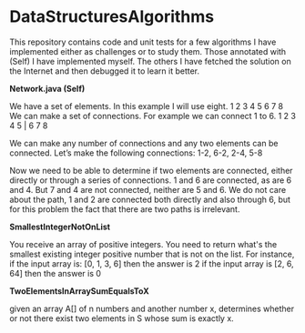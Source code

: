 # DataStructuresAlgorithms

<p>This repository contains code and unit tests for a few algorithms I have implemented
either as challenges or to study them.
Those annotated with (Self) I have implemented myself. The others I have fetched the solution 
on the Internet and then debugged it to learn it better.
</p>

<b>Network.java (Self)</b><br/>
<p>
We have a set of elements. In this example I will use eight.
1 2 3 4 5 6 7 8
We can make a set of connections. For example we can connect 1 to 6.
1 2 3 4 5 
|
6 7 8

We can make any number of connections and any two elements can be connected. Let’s make the following connections: 1-2, 6-2, 2-4, 5-8

Now we need to be able to determine if two elements are connected, either directly or through a series of connections. 1 and 6 are connected, as are 6 and 4. But 7 and 4 are not connected, neither are 5 and 6. We do not care about the path, 1 and 2 are connected both directly and also through 6, but for this problem the fact that there are two paths is irrelevant.
</p>

<b>SmallestIntegerNotOnList</b><br/>
<p>You receive an array of positive integers. You need to return what's the smallest
existing integer positive number that is not on the list.
For instance, if the input array is: [0, 1, 3, 6] then the answer is 2
if the input array is [2, 6, 64] then the answer is 0</p>

<b>TwoElementsInArraySumEqualsToX</b><br/>
<p>given an array A[] of n numbers and another number x, determines whether or not there exist two elements in S whose sum is exactly x.</p>
